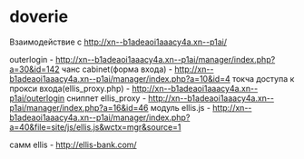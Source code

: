 doverie
=======

Взаимодействие с http://xn--b1adeaoi1aaacy4a.xn--p1ai/

outerlogin - http://xn--b1adeaoi1aaacy4a.xn--p1ai/manager/index.php?a=30&id=142
чанс cabinet(форма входа) - http://xn--b1adeaoi1aaacy4a.xn--p1ai/manager/index.php?a=10&id=4
токча доступа к прокси входа(ellis_proxy.php) - http://xn--b1adeaoi1aaacy4a.xn--p1ai/outerlogin
сниппет ellis_proxy - http://xn--b1adeaoi1aaacy4a.xn--p1ai/manager/index.php?a=16&id=46
модуль ellis.js - http://xn--b1adeaoi1aaacy4a.xn--p1ai/manager/index.php?a=40&file=site/js/ellis.js&wctx=mgr&source=1

самм ellis - http://ellis-bank.com/
